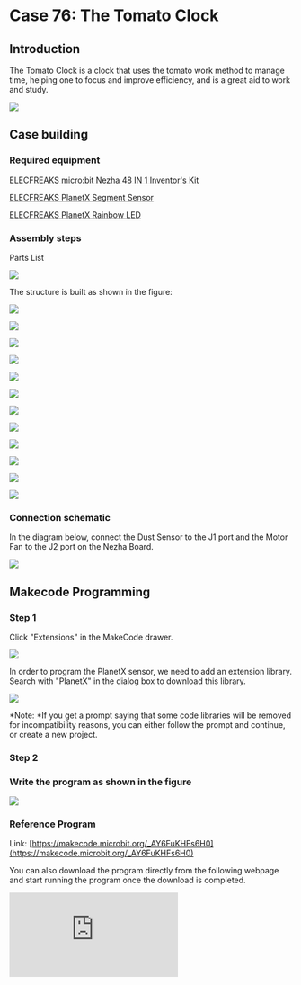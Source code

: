 ﻿# Case 76: The Tomato Clock

## Introduction

The Tomato Clock is a clock that uses the tomato work method to manage time, helping one to focus and improve efficiency, and is a great aid to work and study.

![](https://wiki-media-ef.oss-cn-hongkong.aliyuncs.com//images/neza-inventor-s-kit-case-76-01.png)

## Case building

### Required equipment

[ELECFREAKS micro:bit Nezha 48 IN 1 Inventor's Kit ](https://www.elecfreaks.com/nezha-inventor-s-kit-for-micro-bit-without-micro-bit-board.html)

[ELECFREAKS PlanetX Segment Sensor](https://www.elecfreaks.com/planetx-segment.html)

[ELECFREAKS PlanetX Rainbow LED](https://www.elecfreaks.com/planetx-rainbow-led.html)

### Assembly steps

Parts List

![](https://wiki-media-ef.oss-cn-hongkong.aliyuncs.com//images/neza-inventor-s-kit-case-76-02.png)

The structure is built as shown in the figure:

![](https://wiki-media-ef.oss-cn-hongkong.aliyuncs.com//images/neza-inventor-s-kit-step-76-01.png)

![](https://wiki-media-ef.oss-cn-hongkong.aliyuncs.com//images/neza-inventor-s-kit-step-76-02.png)

![](https://wiki-media-ef.oss-cn-hongkong.aliyuncs.com//images/neza-inventor-s-kit-step-76-03.png)

![](https://wiki-media-ef.oss-cn-hongkong.aliyuncs.com//images/neza-inventor-s-kit-step-76-04.png)

![](https://wiki-media-ef.oss-cn-hongkong.aliyuncs.com//images/neza-inventor-s-kit-step-76-05.png)

![](https://wiki-media-ef.oss-cn-hongkong.aliyuncs.com//images/neza-inventor-s-kit-step-76-06.png)

![](https://wiki-media-ef.oss-cn-hongkong.aliyuncs.com//images/neza-inventor-s-kit-step-76-07.png)

![](https://wiki-media-ef.oss-cn-hongkong.aliyuncs.com//images/neza-inventor-s-kit-step-76-08.png)

![](https://wiki-media-ef.oss-cn-hongkong.aliyuncs.com//images/neza-inventor-s-kit-step-76-09.png)

![](https://wiki-media-ef.oss-cn-hongkong.aliyuncs.com//images/neza-inventor-s-kit-step-76-10.png)

![](https://wiki-media-ef.oss-cn-hongkong.aliyuncs.com//images/neza-inventor-s-kit-step-76-11.png)

![](https://wiki-media-ef.oss-cn-hongkong.aliyuncs.com//images/neza-inventor-s-kit-step-76-12.png)

### Connection schematic

In the diagram below, connect the Dust Sensor to the J1 port and the Motor Fan to the J2 port on the Nezha Board.

![](https://wiki-media-ef.oss-cn-hongkong.aliyuncs.com//images/neza-inventor-s-kit-case-76-04.png)

## Makecode Programming

### Step 1

Click "Extensions" in the MakeCode drawer.

![](https://wiki-media-ef.oss-cn-hongkong.aliyuncs.com//images/neza-inventor-s-kit-case-37-04.png)

In order to program the PlanetX sensor, we need to add an extension library. Search with "PlanetX" in the dialog box to download this library.

![](https://wiki-media-ef.oss-cn-hongkong.aliyuncs.com//images/neza-inventor-s-kit-case-37-05.png)

*Note: *If you get a prompt saying that some code libraries will be removed for incompatibility reasons, you can either follow the prompt and continue, or create a new project.

### Step 2

### Write the program as shown in the figure

![](https://wiki-media-ef.oss-cn-hongkong.aliyuncs.com//images/neza-inventor-s-kit-case-76-06.png)

### Reference Program

Link: [https://makecode.microbit.org/_AY6FuKHFs6H0](https://makecode.microbit.org/_AY6FuKHFs6H0)

You can also download the program directly from the following webpage and start running the program once the download is completed.

<div
    style={{
        position: 'relative',
        paddingBottom: '60%',
        overflow: 'hidden',
    }}
>
    <iframe
        src="https://makecode.microbit.org/_AY6FuKHFs6H0"
        frameborder="0"
        sandbox="allow-popups allow-forms allow-scripts allow-same-origin"
        style={{
            position: 'absolute',
            width: '100%',
            height: '100%',
        }}
    />
</div>



### Results

Countdown to 25 seconds, the device will play music and lighting effects after the countdown.

![](https://wiki-media-ef.oss-cn-hongkong.aliyuncs.com//images/neza-inventor-s-kit-case-76.gif)

